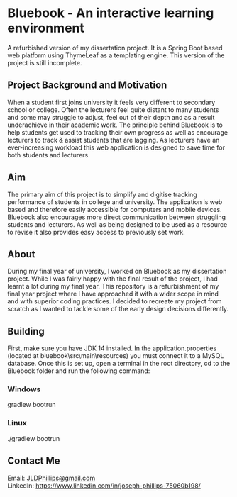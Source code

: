# Bluebook - An interactive learning environment
A refurbished version of my dissertation project. It is a Spring Boot based web platform using ThymeLeaf as a templating engine. This version of the project is still incomplete.

## Project Background and Motivation
When a student first joins university it feels very different to secondary school or college. Often the lecturers feel quite distant to many students and some may struggle to adjust, feel out of their depth and as a result underachieve in their academic work. The principle behind Bluebook is to help students get used to tracking their own progress as well as encourage lecturers to track & assist students that are lagging. As lecturers have an ever-increasing workload this web application is designed to save time for both students and lecturers.

## Aim
The primary aim of this project is to simplify and digitise tracking performance of students in college and university. The application is web based and therefore easily accessible for computers and mobile devices. Bluebook also encourages more direct communication between struggling students and lecturers. As well as being designed to be used as a resource to revise it also provides easy access to previously set work. 

## About
During my final year of university, I worked on Bluebook as my dissertation project. While I was fairly happy with the final result of the project, I had learnt a lot during my final year. This repository is a refurbishment of my final year project where I have approached it with a wider scope in mind and with superior coding practices. I decided to recreate my project from scratch as I wanted to tackle some of the early design decisions differently.  

## Building
First, make sure you have JDK 14 installed. In the application.properties (located at bluebook\src\main\resources) you must connect it to a MySQL database.
Once this is set up, open a terminal in the root directory, cd to the Bluebook folder and run the following command:
### Windows
gradlew bootrun
### Linux
./gradlew bootrun   
    
## Contact Me
Email: JLDPhillips@gmail.com   
LinkedIn: https://www.linkedin.com/in/joseph-phillips-75060b198/

